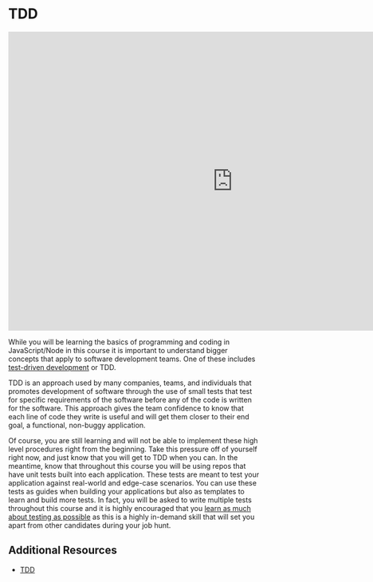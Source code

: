 # TDD

<!-- *STARLING QUOTE -Author* -->

<iframe src="https://player.vimeo.com/video/372999909" width="900" height="600" frameborder="0" allow="autoplay; fullscreen" allowfullscreen></iframe>

While you will be learning the basics of programming and coding in JavaScript/Node in this course it is important to understand bigger concepts that apply to software development teams. One of these includes [test-driven development](https://en.wikipedia.org/wiki/Test-driven_development) or TDD.

TDD is an approach used by many companies, teams, and individuals that promotes development of software through the use of small tests that test for specific requirements of the software before any of the code is written for the software. This approach gives the team confidence to know that each line of code they write is useful and will get them closer to their end goal, a functional, non-buggy application.

Of course, you are still learning and will not be able to implement these high level procedures right from the beginning. Take this pressure off of yourself right now, and just know that you will get to TDD when you can. In the meantime, know that throughout this course you will be using repos that have unit tests built into each application. These tests are meant to test your application against real-world and edge-case scenarios. You can use these tests as guides when building your applications but also as templates to learn and build more tests. In fact, you will be asked to write multiple tests throughout this course and it is highly encouraged that you [learn as much about testing as possible](https://youtu.be/MLTRHc5dk6s) as this is a highly in-demand skill that will set you apart from other candidates during your job hunt.

## Additional Resources

* [TDD](https://youtu.be/QCif_-r8eK4)

<!-- ##

```javascript

``` 

* [MDN Docs - ...]()

- [ ] ...
- [ ] ...


```javascript

``` 

- [ ] ...
- [ ] ...
  * [ ] ...
  * [ ] ...

cp docs/preCourse/templateFile.md docs/preCourse/

-->